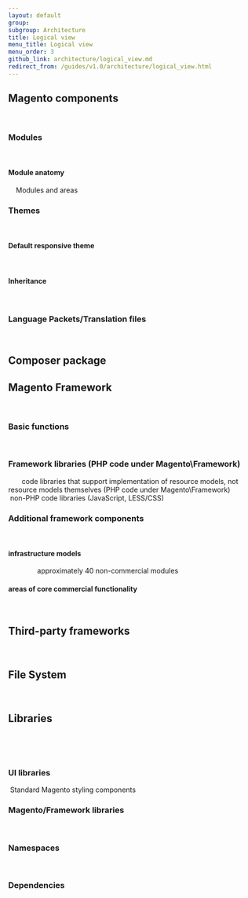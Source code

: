 ```yaml
---
layout: default
group: 
subgroup: Architecture
title: Logical view
menu_title: Logical view
menu_order: 3
github_link: architecture/logical_view.md
redirect_from: /guides/v1.0/architecture/logical_view.html
---
```



<h2>Magento components</h2> 


<h3>Modules</h3>
 <h4>Module anatomy</h4>
  
 <h>Modules and areas</h4> 
          

<h3>Themes</h3>
 <h4>Default responsive theme</h4>
 <h4>Inheritance</h4> 
          
<h3>Language Packets/Translation files</h3>
  
<h2>Composer package</h2>


<h2>Magento Framework</h2>

       <h3>Basic functions</h3>
       
       <h3>Framework libraries (PHP code under Magento\Framework)</h3>
       code libraries that support implementation of resource models, not resource models themselves (PHP code under Magento\Framework)
       non-PHP code libraries (JavaScript, LESS/CSS)
       
       <h3>Additional framework components</h3>
       
       <h4>infrastructure models</h4>
        
       approximately 40 non-commercial modules
       <h4>areas of core commercial functionality</h4>
        
          <h2>Third-party frameworks</h2>
          <h2>File System</h2>
          
       
<h2>Libraries</h2> 

 <h3>UI libraries</h3>
 Standard Magento styling components
 
 <h3>Magento/Framework libraries</h3>
 
  <h3>Namespaces</h3>
  
  <h3>Dependencies</h3> 

